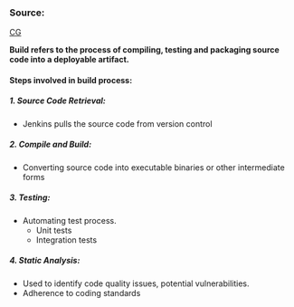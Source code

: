 
### Source:
[CG](https://chat.openai.com/share/7d5f9b08-ba5a-4aa3-b8b8-c67fbc18f86f)

**Build refers to the process of compiling, testing and packaging source code into a deployable artifact.**

#### Steps involved in build process:

##### 1. Source Code Retrieval: 
* Jenkins pulls the source code from version control

##### 2. Compile and Build:
* Converting source code into executable binaries or other intermediate forms

##### 3. Testing:
* Automating test process.
	* Unit tests
	* Integration tests

##### 4. Static Analysis:
* Used to identify code quality issues, potential vulnerabilities.
* Adherence to coding standards